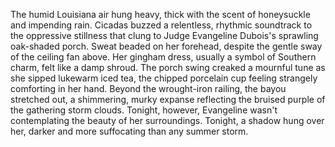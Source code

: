 The humid Louisiana air hung heavy, thick with the scent of honeysuckle and impending rain.  Cicadas buzzed a relentless, rhythmic soundtrack to the oppressive stillness that clung to Judge Evangeline Dubois's sprawling oak-shaded porch.  Sweat beaded on her forehead, despite the gentle sway of the ceiling fan above.  Her gingham dress, usually a symbol of Southern charm, felt like a damp shroud.  The porch swing creaked a mournful tune as she sipped lukewarm iced tea, the chipped porcelain cup feeling strangely comforting in her hand.  Beyond the wrought-iron railing, the bayou stretched out, a shimmering, murky expanse reflecting the bruised purple of the gathering storm clouds.  Tonight, however, Evangeline wasn't contemplating the beauty of her surroundings. Tonight, a shadow hung over her, darker and more suffocating than any summer storm.
